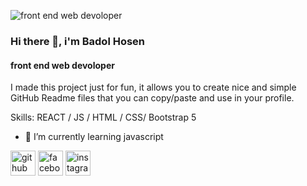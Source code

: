 ![front end web devoloper  ](https://scontent.fdac5-1.fna.fbcdn.net/v/t39.30808-6/306557131_1292627154841052_8143802162113418339_n.jpg?stp=dst-jpg_p180x540&_nc_cat=105&ccb=1-7&_nc_sid=730e14&_nc_ohc=OsXxvCxiSKQAX-OrLXT&_nc_ht=scontent.fdac5-1.fna&oh=00_AT8stsyOzM2mX4hVbGOKoKX59zmYmqUMi2zI9RcCX_sTuw&oe=633CCBDA)


### Hi there 👋, i'm Badol Hosen
#### front end web devoloper  

I made this project just for fun, it allows you to create nice and simple GitHub Readme files that you can copy/paste and use in your profile.

Skills: REACT / JS / HTML / CSS/ Bootstrap 5

- 🌱 I’m currently learning javascript 


[<img src='https://cdn.jsdelivr.net/npm/simple-icons@3.0.1/icons/github.svg' alt='github' height='40'>](https://github.com/https://github.com/BadolHosen99)  [<img src='https://cdn.jsdelivr.net/npm/simple-icons@3.0.1/icons/facebook.svg' alt='facebook' height='40'>](https://www.facebook.com/https://www.facebook.com/muhammadbadolhosen)  [<img src='https://cdn.jsdelivr.net/npm/simple-icons@3.0.1/icons/instagram.svg' alt='instagram' height='40'>](https://www.instagram.com/https://www.instagram.com/bappi.690//)  

